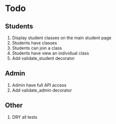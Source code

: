# Todo

## Students

1. Display student classes on the main student page
1. Students have classes
1. Students can join a class
1. Students have view an individual class
1. Add validate_student decorator

## Admin

1. Admin have full API access
1. Add validate_admin decorator

## Other

1. DRY all tests
